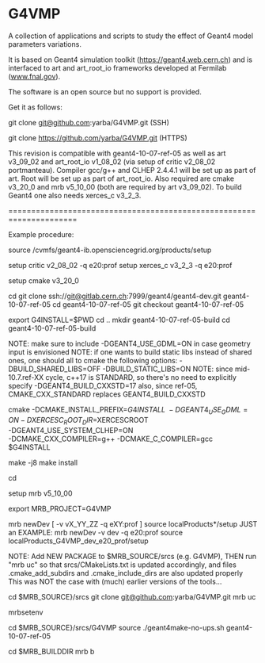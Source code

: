 # G4VMP
A collection of applications and scripts to study the effect of Geant4 model parameters variations.

It is based on Geant4 simulation toolkit (https://geant4.web.cern.ch) and is interfaced to art and art_root_io frameworks developed at Fermilab (www.fnal.gov).

The software is an open source but no support is provided.

Get it as follows:

git clone git@github.com:yarba/G4VMP.git (SSH)

git clone https://github.com/yarba/G4VMP.git (HTTPS)

This revision is compatible with geant4-10-07-ref-05 as well as art v3_09_02 and art_root_io v1_08_02 (via setup of critic v2_08_02 portmanteau).
Compiler gcc/g++ and CLHEP 2.4.4.1 will be set up as part of art.
Root will be set up as part of art_root_io.
Also required are cmake v3_20_0 and mrb v5_10_00 (both are required by art v3_09_02).
To build Geant4 one also needs xerces_c v3_2_3.

=====================================================================

Example procedure:

source /cvmfs/geant4-ib.opensciencegrid.org/products/setup

setup critic v2_08_02 -q e20:prof
setup xerces_c v3_2_3 -q e20:prof

setup cmake v3_20_0

cd <path-to-your-g4-area>
git clone ssh://git@gitlab.cern.ch:7999/geant4/geant4-dev.git geant4-10-07-ref-05
cd geant4-10-07-ref-05
git checkout geant4-10-07-ref-05

export G4INSTALL=$PWD
cd ..
mkdir geant4-10-07-ref-05-build
cd geant4-10-07-ref-05-build

NOTE: make sure to include -DGEANT4_USE_GDML=ON 
      in case geometry input is envisioned
NOTE: if one wants to build static libs instead of shared ones,
      one should all to cmake the following options:
      -DBUILD_SHARED_LIBS=OFF -DBUILD_STATIC_LIBS=ON
NOTE: since mid-10.7.ref-XX cycle, c++17 is STANDARD, 
      so there's no need to explicitly specify -DGEANT4_BUILD_CXXSTD=17 
      also, since ref-05, CMAKE_CXX_STANDARD replaces GEANT4_BUILD_CXXSTD

cmake -DCMAKE_INSTALL_PREFIX=$G4INSTALL \
-DGEANT4_USE_GDML=ON -DXERCESC_ROOT_DIR=$XERCESCROOT \
-DGEANT4_USE_SYSTEM_CLHEP=ON \
-DCMAKE_CXX_COMPILER=g++ -DCMAKE_C_COMPILER=gcc \
$G4INSTALL

make -j8
make install

cd <your-G4VMP-area>

setup mrb v5_10_00

export MRB_PROJECT=G4VMP

mrb newDev [ -v vX_YY_ZZ -q eXY:prof ]
source localProducts*/setup
JUST an EXAMPLE: mrb newDev -v dev -q e20:prof
                 source localProducts_G4VMP_dev_e20_prof/setup
  
NOTE: Add NEW PACKAGE to $MRB_SOURCE/srcs (e.g. G4VMP), THEN run "mrb uc" so that 
      srcs/CMakeLists.txt is updated accordingly, and files .cmake_add_subdirs and
      .cmake_include_dirs are also updated properly
      This was NOT the case with (much) earlier versions of the tools...

cd $MRB_SOURCE}/srcs
git clone git@github.com:yarba/G4VMP.git 
mrb uc

mrbsetenv

cd $MRB_SOURCE}/srcs/G4VMP
source ./geant4make-no-ups.sh geant4-10-07-ref-05 <path-to-your-g4-area>

cd $MRB_BUILDDIR
mrb b




